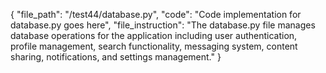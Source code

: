 {
  "file_path": "/test44/database.py",
  "code": "Code implementation for database.py goes here",
  "file_instruction": "The database.py file manages database operations for the application including user authentication, profile management, search functionality, messaging system, content sharing, notifications, and settings management."
}